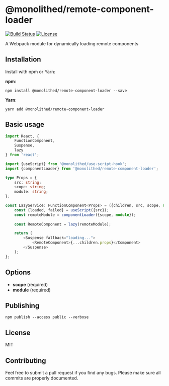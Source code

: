 # @monolithed/remote-component-loader

[![Build Status](https://travis-ci.org/monolithed/remote-component-loader.png)](https://travis-ci.org/monolithed/remote-component-loader)
[![License](https://img.shields.io/badge/license-MIT-brightgreen.svg)](LICENSE.txt)

A Webpack module for dynamically loading remote components

## Installation

Install with npm or Yarn:

**npm**:

```
npm install @monolithed/remote-component-loader --save
```

**Yarn**:

```
yarn add @monolithed/remote-component-loader
```

## Basic usage

```typescript
import React, {
    FunctionComponent,
    Suspense,
    lazy
} from 'react';

import {useScript} from '@monolithed/use-script-hook';
import {componentLoader} from '@monolithed/remote-component-loader';

type Props = {
    src: string;
    scope: string;
    module: string;
};

const LazyService: FunctionComponent<Props> = ({children, src, scope, module}): JSX.Element => {
    const {loaded, failed} = useScript({src});
    const remoteModule = componentLoader({scope, module});
   
    const RemoteComponent = lazy(remoteModule);

    return (
        <Suspense fallback="loading...">
            <RemoteComponent>{...children.props}</Component>
        </Suspense>
    );
};
```

## Options

* **scope** (required)
* **module** (required)

## Publishing

```
npm publish --access public --verbose
```

## License

MIT

## Contributing
   
Feel free to submit a pull request if you find any bugs. 
Please make sure all commits are properly documented.

